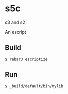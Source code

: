 # s5c
s3 and s2

An escript

Build
-----

    $ rebar3 escriptize

Run
---

    $ _build/default/bin/mylib
